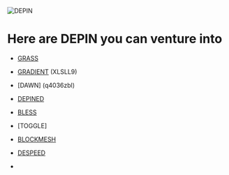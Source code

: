 
![DEPIN](https://github.com/user-attachments/assets/080950a1-a577-48d9-b65e-24b41968358b)

# Here are DEPIN you can venture into
* [GRASS](https://app.getgrass.io/register?referralCode=libxsGqVlinmO1R)

* [GRADIENT](https://app.gradient.network/dashboard) (XLSLL9)

* [DAWN] (q4036zbl)

* [DEPINED](https://app.depined.org/dashboard)

* [BLESS](https://bless.network/dashboard?ref=WCYNA4)

* [TOGGLE]

* [BLOCKMESH](https://app.blockmesh.xyz/register?invite_code=1b3842d3-10fd-4dcd-8b33-efa1d47ffb66)

* [DESPEED](https://app.despeed.net/register?ref=2RCrxMxfr3aM)

* 

